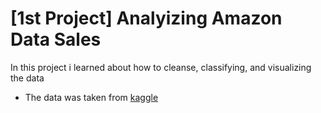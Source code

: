 # [1st Project] Analyizing Amazon Data Sales

In this project i learned about how to cleanse, classifying, and visualizing the data

* The data was taken from [kaggle](https://www.kaggle.com/datasets/karkavelrajaj/amazon-sales-dataset)
